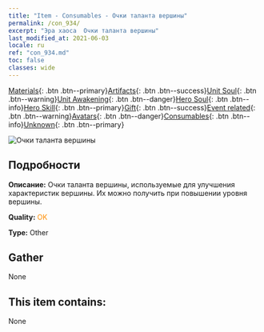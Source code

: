 ```yaml
---
title: "Item - Consumables - Очки таланта вершины"
permalink: /con_934/
excerpt: "Эра хаоса  Очки таланта вершины"
last_modified_at: 2021-06-03
locale: ru
ref: "con_934.md"
toc: false
classes: wide
---
```

 [Materials](/ItemsRU/){: .btn .btn--primary}[Artifacts](/ItemsRU/Artifacts/){: .btn .btn--success}[Unit Soul](/ItemsRU/UnitSoul/){: .btn .btn--warning}[Unit Awakening](/ItemsRU/UnitAwakening/){: .btn .btn--danger}[Hero Soul](/ItemsRU/HeroSoul/){: .btn .btn--info}[Hero Skill](/ItemsRU/HeroSkill/){: .btn .btn--primary}[Gift](/ItemsRU/Gift/){: .btn .btn--success}[Event related](/ItemsRU/Events/){: .btn .btn--warning}[Avatars](/ItemsRU/Avatars/){: .btn .btn--danger}[Consumables](/ItemsRU/Consumables/){: .btn .btn--info}[Unknown](/ItemsRU/Unknown/){: .btn .btn--primary}

 ![Очки таланта вершины](/images/t/i_40022.png)

## Подробности
 **Описание:** Очки таланта вершины, используемые для улучшения характеристик вершины. Их можно получить при повышении уровня вершины.

 **Quality:** <span style="color: #FF8C00">OK</span>

 **Type:** Other

## Gather

  None

## This item contains:

  None

